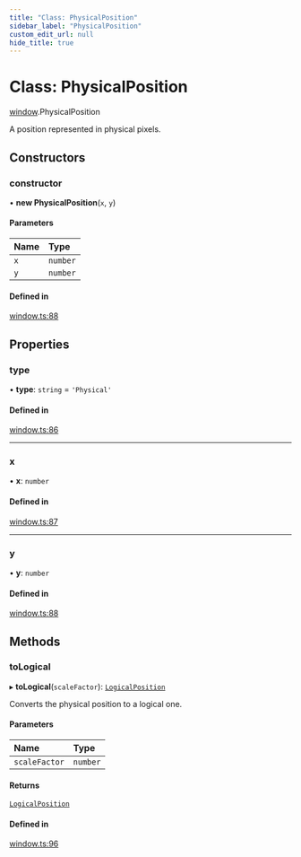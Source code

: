 ```yaml
---
title: "Class: PhysicalPosition"
sidebar_label: "PhysicalPosition"
custom_edit_url: null
hide_title: true
---
```


# Class: PhysicalPosition

[window](../modules/window.md).PhysicalPosition

A position represented in physical pixels.

## Constructors

### constructor

• **new PhysicalPosition**(`x`, `y`)

#### Parameters

| Name | Type |
| :------ | :------ |
| `x` | `number` |
| `y` | `number` |

#### Defined in

[window.ts:88](https://github.com/tauri-apps/tauri/blob/710a4f9/tooling/api/src/window.ts#L88)

## Properties

### type

• **type**: `string` = `'Physical'`

#### Defined in

[window.ts:86](https://github.com/tauri-apps/tauri/blob/710a4f9/tooling/api/src/window.ts#L86)

___

### x

• **x**: `number`

#### Defined in

[window.ts:87](https://github.com/tauri-apps/tauri/blob/710a4f9/tooling/api/src/window.ts#L87)

___

### y

• **y**: `number`

#### Defined in

[window.ts:88](https://github.com/tauri-apps/tauri/blob/710a4f9/tooling/api/src/window.ts#L88)

## Methods

### toLogical

▸ **toLogical**(`scaleFactor`): [`LogicalPosition`](window.logicalposition.md)

Converts the physical position to a logical one.

#### Parameters

| Name | Type |
| :------ | :------ |
| `scaleFactor` | `number` |

#### Returns

[`LogicalPosition`](window.logicalposition.md)

#### Defined in

[window.ts:96](https://github.com/tauri-apps/tauri/blob/710a4f9/tooling/api/src/window.ts#L96)
